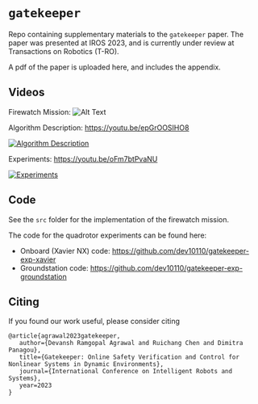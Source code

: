 # `gatekeeper`
Repo containing supplementary materials to the `gatekeeper` paper. The paper was presented at IROS 2023, and is currently under review at Transactions on Robotics (T-RO). 

A pdf of the paper is uploaded here, and includes the appendix. 

## Videos

Firewatch Mission:
![Alt Text](src/animation.gif)

Algorithm Description: https://youtu.be/epGrOOSIHO8

[![Algorithm Description](https://img.youtube.com/vi/epGrOOSIHO8/0.jpg)](https://youtu.be/epGrOOSIHO8 "Gatekeeper Algorithm")


Experiments: https://youtu.be/oFm7btPvaNU

[![Experiments](https://img.youtube.com/vi/oFm7btPvaNU/0.jpg)](https://youtu.be/oFm7btPvaNU "Gatekeeper Experiments")

## Code
See the `src` folder for the implementation of the firewatch mission. 

The code for the quadrotor experiments can be found here:
- Onboard (Xavier NX) code: https://github.com/dev10110/gatekeeper-exp-xavier
- Groundstation code: https://github.com/dev10110/gatekeeper-exp-groundstation


## Citing
If you found our work useful, please consider citing
```
@article{agrawal2023gatekeeper,
   author={Devansh Ramgopal Agrawal and Ruichang Chen and Dimitra Panagou},
   title={Gatekeeper: Online Safety Verification and Control for Nonlinear Systems in Dynamic Environments},
   journal={International Conference on Intelligent Robots and Systems},
   year=2023
}
```
